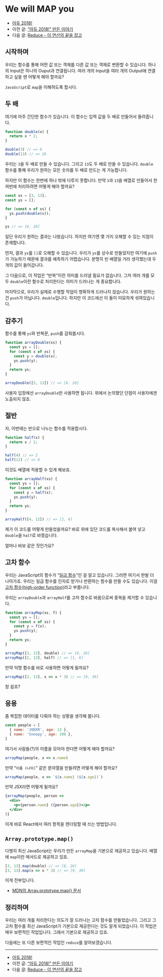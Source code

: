 # We will MAP you

- [아듀 2018!](https://adieu2018.ahastudio.com/)
- 이전 글: [“아듀 2018!” 만든 이야기](https://j.mp/2Rsoj9s)
- 다음 글: [Reduce - 이 연산의 끝을 잡고](https://j.mp/2Q9gSXX)

## 시작하며

우리는 함수를 통해 어떤 값 또는 객체를 다른 값 또는 객체로 변환할 수 있습니다.
하나의 Input은 하나의 Ouput과 연결됩니다.
여러 개의 Input을 여러 개의 Output에 연결하고 싶을 땐 어떻게 헤야 할까요?

`JavaScript`로 `map`을 이해하도록 합시다.

## 두 배

여기에 아주 간단한 함수가 있습니다.
이 함수는 입력 값을 두 배로 만들어서 돌려줍니다.

```javascript
function double(x) {
  return x * 2;
}

double(3) // => 6
double(13) // => 26
```

우리는 `3`을 두 배로 만들 수 있습니다.
그리고 `13`도 두 배로 만들 수 있습니다.
`double` 함수를 통해 우리가 원하는 모든 숫자를 두 배로 만드는 게 가능합니다.

하지만 이 함수는 한번에 하나 밖에 다루지 못합니다.
만약 `3`과 `13`을 배열로 만들어서 한꺼번에 처리하려면 어떻게 해야 할까요?

```javascript
const xs = [3, 13];
const ys = [];

for (const x of xs) {
  ys.push(double(x));
}

ys // => [6, 26]
```

일단 우리가 원하는 결과는 나왔습니다.
하지만 여기엔 몇 가지 오해할 수 있는 지점이 존재합니다.

먼저, 결과 `ys`를 `[]`로 오해할 수 있습니다.
우리가 `ys`를 상수로 만들었지만 여기에 `push`가 가능하기 때문에
결과를 예측하기 어렵습니다.
분명히 빈 배열일 거라 생각했는데 두 개의 값이 들어갑니다.

그 다음으로, 이 작업은 “반복”이란 의미를 드러낼 필요가 없습니다.
그저 여러 개를 모두 `double`이란 함수로 처리한다는
의미가 드러나는 게 중요합니다.

마지막으로, 우리가 실제로 수행할 작업이 명확하게 드러나지 않습니다.
우리가 원하는 건 `push`가 아닙니다. `double`입니다.
하지만 이 코드에선 이 둘이 미묘하게 섞여있습니다.

## 감추기

함수를 통해 `ys`와 반복문, `push`를 감춰봅시다.

```javascript
function arrayDouble(xs) {
  const ys = [];
  for (const x of xs) {
    const y = double(x);
    ys.push(y);
  }
  return ys;
}

arrayDouble([3, 13]) // => [6. 26]
```

사용자 입장에선 `arrayDouble`만 사용하면 됩니다.
위에서 논의했던 단점이 사용자에겐 노출되지 않죠.

## 절반

자, 이번에는 반으로 나누는 함수를 적용합시다.

```javascript
function half(x) {
  return x / 2;
}

half(4) // => 2
half(12) // => 6
```

이것도 배열에 적용할 수 있게 해보죠.

```javascript
function arrayHalf(xs) {
  const ys = [];
  for (const x of xs) {
    const y = half(x);
    ys.push(y);
  }
  return ys;
}

arrayHalf([4, 12]) // => [2, 6]
```

제가 이 코드를 어떻게 만들었을까요?
바로 위에 있던 코드를 복사해서 붙여 넣고 `double`을 `half`로 바꿨습니다.

얼마나 바보 같은 짓인가요?

## 고차 함수

우리는 JavaScript의 함수가
“[일급 함수](https://mzl.la/3C7yxVi)”인 걸 알고 있습니다.
그러면 여기서 한발 더 나아가죠.
우리는 일급 함수를 인자로 받거나 반환하는 함수를 만들 수도 있습니다.
이걸 [고차 함수(high-order function)](https://bit.ly/3rt4l1L)라고 부릅니다.

우리는 `arrayDouble`과 `arrayHalf`를 고차 함수로 바꿈으로써
중복을 제거할 수 있습니다.

```javascript
function arrayMap(xs, f) {
  const ys = [];
  for (const x of xs) {
    const y = f(x);
    ys.push(y);
  }
  return ys;
}

arrayMap([3, 13], double) // => [6, 26]
arrayMap([2, 12], half) // => [1, 6]
```

만약 익명 함수를 바로 사용하면 어떻게 될까요?

```javascript
arrayMap([3, 13], x => x * 3) // => [9, 39]
```

참 쉽죠?

## 응용

좀 복잡한 데이터를 다뤄야 하는 상황을 생각해 봅니다.

```javascript
const people = [
  { name: 'JOEKR', age: 13 },
  { name: 'Snoopy', age: 100 },
]
```

여기서 사람들(?)의 이름을 모아야 한다면 어떻게 헤야 할까요?

```javascript
arrayMap(people, x => x.name)
```

만약 “`이름 (나이)`” 같은 문자열을 만들려면 어떻게 해야 할까요?

```javascript
arrayMap(people, x => `${x.name} (${x.age})`)
```

만약 JSX라면 어떻게 될까요?

```jsx
{arrayMap(people, person =>
  <div>
    <p>{person.name} ({person.age})</p>
  </div>
)}
```

이게 바로 React에서 여러 항목을 렌더링할 때 쓰는 방법입니다.

## `Array.prototype.map()`

다행히 최신 JavaScript는 우리가 만든 `arrayMap`을 기본으로 제공하고 있습니다.
배열에 `map`이란 메서드로 제공하고 있죠.

```javascript
[3, 13].map(double) // => [6, 26]
[3, 13].map(x => x * 3) // => [9, 39]
```

이게 전부입니다.

- [MDN의 Array.prototype.map() 문서](https://bit.ly/2Q7Fb8U)

## 정리하며

우리는 여러 개를 처리한다는 의도가 잘 드러나는 고차 함수를 만들었습니다.
그리고 그 고차 함수를 최신 JavaScript가
기본으로 제공한다는 것도 알게 되었습니다.
이 작업은 매우 보편적인 작업입니다. 그래서 기본으로 제공하고 있죠.

다음에는 또 다른 보편적인 작업인 `reduce`를 알아보겠습니다.

---

- [아듀 2018!](https://adieu2018.ahastudio.com/)
- 이전 글: [“아듀 2018!” 만든 이야기](https://j.mp/2Rsoj9s)
- 다음 글: [Reduce - 이 연산의 끝을 잡고](https://j.mp/2Q9gSXX)
